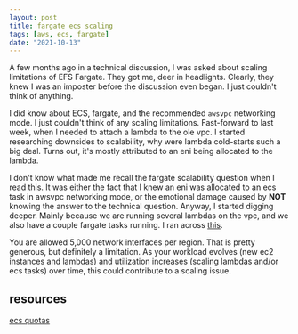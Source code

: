 ```yaml
---
layout: post
title: fargate ecs scaling
tags: [aws, ecs, fargate]
date: "2021-10-13"
---
```


A few months ago in a technical discussion, I was asked about scaling limitations of EFS Fargate. They got me, deer in headlights. Clearly, they knew I was an imposter before the discussion even began. I just couldn't think of anything.

I did know about ECS, fargate, and the recommended `awsvpc` networking mode. I just couldn't think of any scaling limitations. Fast-forward to last week, when I needed to attach a lambda to the ole vpc. I started researching downsides to scalability, why were lambda cold-starts such a big deal. Turns out, it's mostly attributed to an eni being allocated to the lambda.

I don't know what made me recall the fargate scalability question when I read this. It was either the fact that I knew an eni was allocated to an ecs task in awsvpc networking mode, or the emotional damage caused by **NOT** knowing the answer to the technical question. Anyway, I started digging deeper. Mainly because we are running several lambdas on the vpc, and we also have a couple fargate tasks running. I ran across [this](https://docs.aws.amazon.com/vpc/latest/userguide/amazon-vpc-limits.html#vpc-limits-enis).

You are allowed 5,000 network interfaces per region. That is pretty generous, but definitely a limitation. As your workload evolves (new ec2 instances and lambdas) and utilization increases (scaling lambdas and/or ecs tasks) over time, this could contribute to a scaling issue.

## resources

[ecs quotas](https://docs.aws.amazon.com/AmazonECS/latest/developerguide/service-quotas.html)
